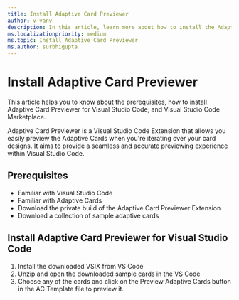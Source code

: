 ```yaml
---
title: Install Adaptive Card Previewer
author: v-vanv
description: In this article, learn more about how to install the Adaptive Card Previewer extension for Visual Studio Code code and Visual Studio Code Marketplace.
ms.localizationpriority: medium
ms.topic: Install Adaptive Card Previewer
ms.author: surbhigupta
---
```


# Install Adaptive Card Previewer

This article helps you to know about the prerequisites, how to install Adaptive Card Previewer for Visual Studio Code, and Visual Studio Code Marketplace.

Adaptive Card Previewer is a Visual Studio Code Extension that allows you easily preview the Adaptive Cards when you're iterating over your card designs. It aims to provide a seamless and accurate previewing experience within Visual Studio Code.

## Prerequisites

* Familiar with Visual Studio Code
* Familiar with Adaptive Cards
* Download the private build of the Adaptive Card Previewer Extension
* Download a collection of sample adaptive cards

## Install Adaptive Card Previewer for Visual Studio Code

1. Install the downloaded VSIX from VS Code
1. Unzip and open the downloaded sample cards in the VS Code
1. Choose any of the cards and click on the Preview Adaptive Cards button in the AC Template file to preview it.
